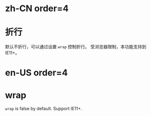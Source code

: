 # zh-CN order=4

# 折行

默认不折行，可以通过设置 `wrap` 控制折行。 受浏览器限制，本功能支持到IE11+。

# en-US order=4

# wrap

`wrap` is false by default. Support IE11+.
